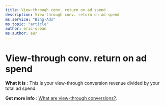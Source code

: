 ```yaml
---
title: View-through conv. return on ad spend
description: View-through conv. return on ad spend
ms.service: "Bing-Ads"
ms.topic: "article"
author: eric-urban
ms.author: eur
---
```


# View-through conv. return on ad spend

**What it is** : This is your view-through conversion revenue divided by your total ad spend.

**Get more info** : [What are view-through conversions?](../hlp_BA_CONC_ViewThroughConv.md).


